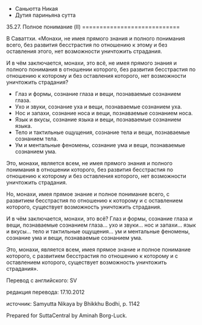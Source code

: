 









* Саньютта Никая
* Дутия париньяна сутта


35\.27\. Полное понимание \(II\)
\=\=\=\=\=\=\=\=\=\=\=\=\=\=\=\=\=\=\=\=\=\=\=\=\=\=\=\=



В Саваттхи\. «Монахи, не имея прямого знания и полного понимания всего, без развития бесстрастия по отношению к этому и без оставления этого, нет возможности уничтожить страдания\.


И в чём заключается, монахи, это всё, не имея прямого знания и полного понимания в отношении которого, без развития бесстрастия по отношению к которому и без оставления которого, нет возможности уничтожить страдания?


* Глаз и формы, сознание глаза и вещи, познаваемые сознанием глаза\.
* Ухо и звуки, сознание уха и вещи, познаваемые сознанием уха\.
* Нос и запахи, сознание носа и вещи, познаваемые сознанием носа\.
* Язык и вкусы, сознание языка и вещи, познаваемые сознанием языка\.
* Тело и тактильные ощущения, сознание тела и вещи, познаваемые сознанием тела\.
* Ум и ментальные феномены, сознание ума и вещи, познаваемые сознанием ума\.


Это, монахи, является всем, не имея прямого знания и полного понимания в отношении которого, без развития бесстрастия по отношению к которому и без оставления которого, нет возможности уничтожить страдания\.


Но, монахи, имея прямое знание и полное понимание всего, с развитием бесстрастия по отношению к которому и с оставлением которого, существует возможность уничтожить страдания\.


И в чём заключается, монахи, это всё? Глаз и формы, сознание глаза и вещи, познаваемые сознанием глаза… ухо и звуки… нос и запахи… язык и вкусы… тело и тактильные ощущения… ум и ментальные феномены, сознание ума и вещи, познаваемые сознанием ума\.


Это, монахи, является всем, имея прямое знание и полное понимание которого, с развитием бесстрастия по отношению к которому и с оставлением которого, существует возможность уничтожить страдания»\.



Перевод с английского: SV


редакция перевода: 17\.10\.2012


источник: Samyutta Nikaya by Bhikkhu Bodhi, p\. 1142


Prepared for SuttaCentral by Aminah Borg\-Luck\.






